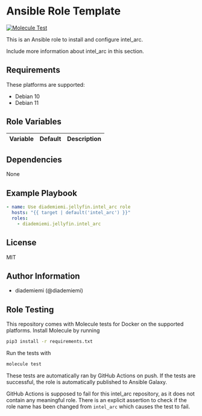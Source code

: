 Ansible Role Template
=========

[![Molecule Test](https://github.com/diademiemi/ansible_role_intel_arc/actions/workflows/molecule.yml/badge.svg)](https://github.com/diademiemi/ansible_role_intel_arc/actions/workflows/molecule.yml)

This is an Ansible role to install and configure intel_arc.

Include more information about intel_arc in this section.

Requirements
------------
These platforms are supported:
- Debian 10  
- Debian 11  

<!--
- List hardware requirements here  
-->

Role Variables
--------------

Variable | Default | Description
--- | --- | ---
<!--
`variable` | `default` | Variable example
`long_variable` | See [defaults/main.yml](./defaults/main.yml) | Variable referring to defaults
`distro_specific_variable` | See [vars/debian.yml](./vars/debian.yml) | Variable referring to distro-specific variables
-->

Dependencies
------------
<!-- List dependencies on other roles or criteria -->
None

Example Playbook
----------------

```yaml
- name: Use diademiemi.jellyfin.intel_arc role
  hosts: "{{ target | default('intel_arc') }}"
  roles:
    - diademiemi.jellyfin.intel_arc
```

License
-------

MIT

Author Information
------------------

- diademiemi (@diademiemi)

Role Testing
------------

This repository comes with Molecule tests for Docker on the supported platforms.
Install Molecule by running

```bash
pip3 install -r requirements.txt
```

Run the tests with

```bash
molecule test
```

These tests are automatically ran by GitHub Actions on push. If the tests are successful, the role is automatically published to Ansible Galaxy.

GitHub Actions is supposed to fail for this intel_arc repository, as it does not contain any meaningful role. There is an explicit assertion to check if the role name has been changed from `intel_arc` which causes the test to fail.  
